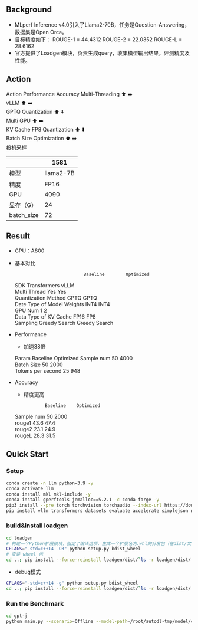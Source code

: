 ## Background

- MLperf Inference v4.0引入了Llama2-70B，任务是Question-Answering，数据集是Open Orca。
- 目标精度如下：
ROUGE-1 = 44.4312
ROUGE-2 = 22.0352
ROUGE-L = 28.6162
- 官方提供了Loadgen模块，负责生成query，收集模型输出结果，评测精度及性能。


## Action

  Action                   	Performance	Accuracy
  Multi-Threading          	⬆️     	➡️      
  vLLM                     	⬆️         	➡️      
  GPTQ Quantization        	⬆️         	⬇️      
  Multi GPU                	⬆️         	➡️      
  KV Cache FP8 Quantization	⬆️         	⬇️      
  Batch Size Optimization  	⬆️         	➡️      
  投机采样                     	           	        


|  | 1581       |
| ---------------- | --------- |
| 模型             | llama2-7B |
| 精度             | FP16      |
| GPU              | 4090      |
| 显存（G）        | 24        |
| batch_size       | 72        |

## Result
- GPU：A800
- 基本对比

                            	Baseline     	Optimized    
  SDK                       	Transformers 	vLLM         
  Multi Thread              	Yes          	Yes          
  Quantization Method       	GPTQ         	GPTQ         
  Date Type of Model Weights	INT4         	INT4         
  GPU Num                   	1            	2            
  Data Type of KV Cache     	FP16         	FP8          
  Sampling                  	Greedy Search	Greedy Search

- Performance
  - 加速38倍

  Param            	Baseline	Optimized
  Sample num       	50      	4000     
  Batch Size       	50      	2000     
  Tokens per second	25      	948      

- Accuracy
  - 精度更高

            	Baseline	Optimized
  Sample num	50      	2000     
  rouge1    	43.6    	47.4     
  rouge2    	23.1    	24.9     
  rougeL    	28.3    	31.5     



## Quick Start
### Setup
```bash
conda create -n llm python=3.9 -y
conda activate llm
conda install mkl mkl-include -y
conda install gperftools jemalloc==5.2.1 -c conda-forge -y
pip3 install --pre torch torchvision torchaudio --index-url https://download.pytorch.org/whl/nightly/cu118
pip install vllm transformers datasets evaluate accelerate simplejson nltk rouge_score pybind11
```

### build&install loadgen
```bash
cd loadgen
# 构建一个Python扩展模块，指定了编译选项，生成一个扩展名为.whl的分发包（在dist/文件夹下）
CFLAGS="-std=c++14 -O3" python setup.py bdist_wheel
# 安装 wheel 包
cd ..; pip install --force-reinstall loadgen/dist/`ls -r loadgen/dist/ | head -n1` ; cd -
```
- debug模式
```bash
CFLAGS="-std=c++14 -g" python setup.py bdist_wheel
cd ..; pip install --force-reinstall loadgen/dist/`ls -r loadgen/dist/ | head -n1` ; cd -
```

### Run the Benchmark
```bash
cd gpt-j
python main.py --scenario=Offline --model-path=/root/autodl-tmp/model/checkpoint-final/ --dataset-path=data/cnn_eval.json --gpu --dtype float16
```

